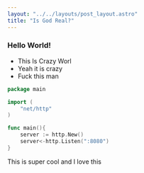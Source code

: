 ```yaml
---
layout: "../../layouts/post_layout.astro"
title: "Is God Real?"
---
```


### Hello World!

- This Is Crazy Worl
- Yeah it is crazy
- Fuck this man

```go
package main

import (
    "net/http"
)

func main(){
    server := http.New()
    server<-http.Listen(":8080")
}
```

This is super cool and I love this
